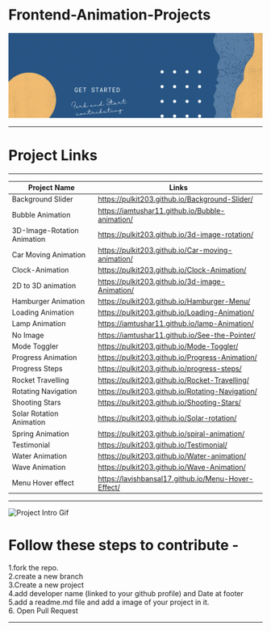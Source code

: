 # Frontend-Animation-Projects

![Project Intro Gif](https://raw.githubusercontent.com/Pulkit203/project-intro-gif/main/Blue%20and%20Yellow%20Modern%20Artisan%20Parties%20and%20Celebrations%20X-Frame%20Banner.gif)

---

# Project Links

---

| Project Name                | Links                                               |
| --------------------------- | --------------------------------------------------- |
| Background Slider           | https://pulkit203.github.io/Background-Slider/      |
| Bubble Animation            | https://iamtushar11.github.io/Bubble-animation/     |
| 3D-Image-Rotation Animation | https://pulkit203.github.io/3d-image-rotation/      |
| Car Moving Animation        | https://pulkit203.github.io/Car-moving-animation/   |
| Clock-Animation             | https://pulkit203.github.io/Clock-Animation/        |
| 2D to 3D animation          | https://pulkit203.github.io/3d-image-Animation/     |
| Hamburger Animation         | https://pulkit203.github.io/Hamburger-Menu/         |
| Loading Animation           | https://pulkit203.github.io/Loading-Animation/      |
| Lamp Animation              | https://iamtushar11.github.io/lamp-Animation/       |
| No Image                    | https://iamtushar11.github.io/See-the-Pointer/      |
| Mode Toggler                | https://pulkit203.github.io/Mode-Toggler/           |
| Progress Animation          | https://pulkit203.github.io/Progress-Animation/     |
| Progress Steps              | https://pulkit203.github.io/progress-steps/         |
| Rocket Travelling           | https://pulkit203.github.io/Rocket-Travelling/      |
| Rotating Navigation         | https://pulkit203.github.io/Rotating-Navigation/    |
| Shooting Stars              | https://pulkit203.github.io/Shooting-Stars/         |
| Solar Rotation Animation    | https://pulkit203.github.io/Solar-rotation/         |
| Spring Animation            | https://pulkit203.github.io/spiral-animation/       |
| Testimonial                 | https://pulkit203.github.io/Testimonial/            |
| Water Animation             | https://pulkit203.github.io/Water-animation/        |
| Wave Animation              | https://pulkit203.github.io/Wave-Animation/         |
| Menu Hover effect           | https://lavishbansal17.github.io/Menu-Hover-Effect/ |

---

![Project Intro Gif](./Gif.gif)

# Follow these steps to contribute -

1.fork the repo.
<br/>
2.create a new branch
<br/>
3.Create a new project
<br/>
4.add developer name (linked to your github profile) and Date at footer
<br/>
5.add a readme.md file and add a image of your project in it.
<br/> 6. Open Pull Request
<br/>

---
